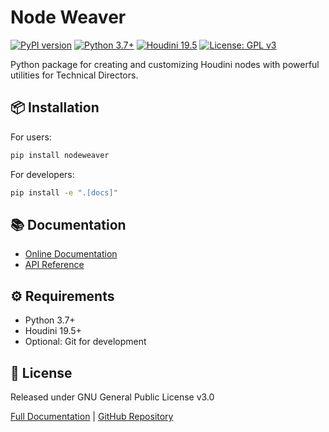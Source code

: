 # Node Weaver

[![PyPI version](https://badge.fury.io/py/nodeweaver.svg)](https://badge.fury.io/py/nodeweaver)
[![Python 3.7+](https://img.shields.io/badge/python-3.7+-blue.svg)](https://www.python.org/downloads/)
[![Houdini 19.5](https://img.shields.io/badge/Houdini-19.5%2B-orange)](https://www.sidefx.com/download/)
[![License: GPL v3](https://img.shields.io/badge/License-GPLv3-blue.svg)](https://www.gnu.org/licenses/gpl-3.0)

Python package for creating and customizing Houdini nodes with powerful utilities for Technical Directors.

## 📦 Installation

For users:
```bash
pip install nodeweaver
```
For developers:
```bash
pip install -e ".[docs]"
```

## 📚 Documentation

- [Online Documentation](https://edwardmakesthings.github.io/Node-Weaver/)
- [API Reference](https://edwardmakesthings.github.io/Node-Weaver/reference/)

## ⚙️ Requirements

- Python 3.7+
- Houdini 19.5+
- Optional: Git for development

## 📄 License

Released under GNU General Public License v3.0

[Full Documentation](https://edwardmakesthings.github.io/Node-Weaver/)  |  [GitHub Repository](https://github.com/edwardmakesthings/Node-Weaver)
